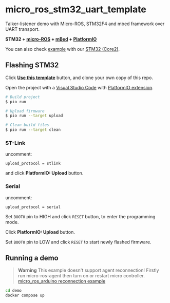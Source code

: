 # micro_ros_stm32_uart_template
Talker-listener demo with Micro-ROS, STM32F4 and mbed framework over UART transport.

**STM32 + [micro-ROS](https://micro.ros.org/) + [mBed](https://os.mbed.com/) + [PlatformIO](https://platformio.org/)**

You can also check [example](https://github.com/husarion/micro_ros_stm32_uart_template/tree/core2) with our [STM32 (Core2)](https://husarion.com/manuals/core2/).
## Flashing STM32

Click **[Use this template](https://github.com/husarion/micro_ros_stm32_uart_template/generate)** button, and clone your own copy of this repo.

Open the project with a [Visual Studio Code](https://code.visualstudio.com/) with [PlatformIO extension](https://platformio.org/install/ide?install=vscode).

```bash
# Build project
$ pio run

# Upload firmware
$ pio run --target upload

# Clean build files
$ pio run --target clean

```

### ST-Link

uncomment:

```
upload_protocol = stlink
```

and click **PlatformIO: Upload** button.

### Serial

uncomment:

```
upload_protocol = serial
```

Set `BOOT0` pin to HIGH and click `RESET` button, to enter the programming mode.

Click **PlatformIO: Upload** button.

Set `BOOT0` pin to LOW and click `RESET` to start newly flashed firmware.

## Running a demo
> **Warning**
> This example doesn't support agent reconnection! Firstly run micro-ros-agent then turn on or restart micro controller.
> [micro_ros_arduino reconnection example](https://github.com/micro-ROS/micro_ros_arduino/blob/humble/examples/micro-ros_reconnection_example/micro-ros_reconnection_example.ino)

```bash
cd demo
docker compose up
```